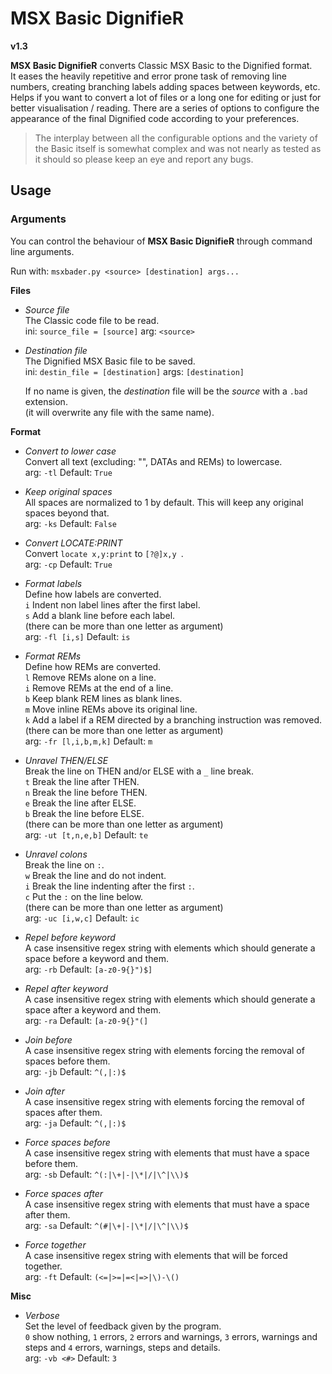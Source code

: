# MSX Basic DignifieR  
**v1.3**  
  
**MSX Basic DignifieR** converts Classic MSX Basic to the Dignified format.  
It eases the heavily repetitive and error prone task of removing line numbers, creating branching labels adding spaces between keywords, etc. Helps if you want to convert a lot of files or a long one for editing or just for better visualisation / reading. There are a series of options to configure the appearance of the final Dignified code according to your preferences.  
  
> The interplay between all the configurable options and the variety of the Basic itself is somewhat complex and was not nearly as tested as it should so please keep an eye and report any bugs.  
  
## Usage  
### Arguments  
  
You can control the behaviour of **MSX Basic DignifieR**  through command line arguments.  
  
Run with: `msxbader.py <source> [destination] args...`  
  
**Files**  
- *Source file*  
The Classic code file to be read.  
ini: `source_file = [source]` arg: `<source>`  
  
- *Destination file*  
The Dignified MSX Basic file to be saved.  
ini: `destin_file = [destination]` args: `[destination]`  
  
	If no name is given, the *destination* file will be the *source* with a `.bad` extension.  
	(it will overwrite any file with the same name).  
  
**Format**  
- *Convert to lower case*  
Convert all text (excluding: "", DATAs and REMs) to lowercase.  
arg: `-tl` Default: `True`  
  
- *Keep original spaces*  
All spaces are normalized to 1 by default. This will keep any original spaces beyond that.  
arg: `-ks` Default: `False`  
  
- *Convert LOCATE:PRINT*  
Convert `locate x,y:print` to `[?@]x,y `.  
arg: `-cp` Default: `True`  
  
- *Format labels*  
Define how labels are converted.  
`i` Indent non label lines after the first label.  
`s` Add a blank line before each label.  
(there can be more than one letter as argument)  
arg: `-fl [i,s]` Default: `is`  
  
- *Format REMs*  
Define how REMs are converted.  
`l` Remove REMs alone on a line.  
`i` Remove REMs at the end of a line.  
`b` Keep blank REM lines as blank lines.  
`m` Move inline REMs above its original line.  
`k` Add a label if a REM directed by a branching instruction was removed.  
(there can be more than one letter as argument)  
arg: `-fr [l,i,b,m,k]` Default: `m`  
  
- *Unravel THEN/ELSE*  
Break the line on THEN and/or ELSE with a `_` line break.  
`t` Break the line after THEN.  
`n` Break the line before THEN.  
`e` Break the line after ELSE.  
`b` Break the line before ELSE.  
(there can be more than one letter as argument)  
arg: `-ut [t,n,e,b]` Default: `te`  
  
- *Unravel colons*  
Break the line on `:`.  
`w` Break the line and do not indent.  
`i` Break the line indenting after the first `:`.  
`c` Put the `:` on the line below.  
(there can be more than one letter as argument)  
arg: `-uc [i,w,c]` Default: `ic`  
  
- *Repel before keyword*  
A case insensitive regex string with elements which should generate a space before a keyword and them.  
arg: `-rb` Default: `[a-z0-9{}")$]`  
  
- *Repel after keyword*  
A case insensitive regex string with elements which should generate a space after a keyword and them.  
arg: `-ra` Default: `[a-z0-9{}"(]`  
  
- *Join before*  
A case insensitive regex string with elements forcing the removal of spaces before them.  
arg: `-jb` Default: `^(,|:)$`  
  
- *Join after*  
A case insensitive regex string with elements forcing the removal of spaces after them.  
arg: `-ja` Default: `^(,|:)$`  
  
- *Force spaces before*  
A case insensitive regex string with elements that must have a space before them.  
arg: `-sb` Default: `^(:|\+|-|\*|/|\^|\\)$`  
  
- *Force spaces after*  
A case insensitive regex string with elements that must have a space after them.  
arg: `-sa` Default: `^(#|\+|-|\*|/|\^|\\)$`  
  
- *Force together*  
A case insensitive regex string with elements that will be forced together.  
arg: `-ft` Default: `(<=|>=|=<|=>|\)-\()`  
  
**Misc**  
- *Verbose*  
Set the level of feedback given by the program.  
`0` show nothing, `1` errors, `2` errors and warnings, `3` errors, warnings and steps and `4` errors, warnings, steps and details.  
arg: `-vb <#>`  Default: `3`  
